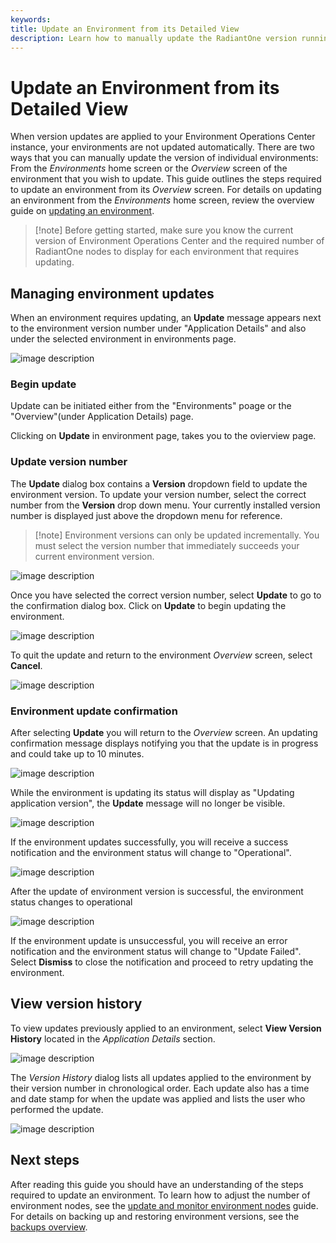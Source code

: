 ```yaml
---
keywords:
title: Update an Environment from its Detailed View
description: Learn how to manually update the RadiantOne version running in an environment.
---
```

# Update an Environment from its Detailed View

When version updates are applied to your Environment Operations Center instance, your environments are not updated automatically. There are two ways that you can manually update the version of individual environments: From the *Environments* home screen or the *Overview* screen of the environment that you wish to update. This guide outlines the steps required to update an environment from its *Overview* screen. For details on updating an environment from the *Environments* home screen, review the overview guide on [updating an environment](../environment-overview/update-an-environment.md).

> [!note] Before getting started, make sure you know the current version of Environment Operations Center and the required number of RadiantOne nodes to display for each environment that requires updating.

## Managing environment updates

When an environment requires updating, an **Update** message appears next to the environment version number under "Application Details" and also under the selected environment in environments page.

![image description](images/update-alert.png)

### Begin update

Update can be initiated either from the "Environments" poage or the "Overview"(under Application Details) page.

Clicking on **Update** in environment page, takes you to the ovierview page.

### Update version number

The **Update** dialog box contains a **Version** dropdown field to update the environment version. To update your version number, select the correct number from the **Version** drop down menu. Your currently installed version number is displayed just above the dropdown menu for reference.

> [!note] Environment versions can only be updated incrementally. You must select the version number that immediately succeeds your current environment version.

![image description](images/select-version.png)

Once you have selected the correct version number, select **Update** to go to the confirmation dialog box. Click on **Update** to begin updating the environment.

![image description](images/update.png)

To quit the update and return to the environment *Overview* screen, select **Cancel**.

![image description](images/select-version.png)

### Environment update confirmation

After selecting **Update** you will return to the *Overview* screen. An updating confirmation message displays notifying you that the update is in progress and could take up to 10 minutes.

![image description](images/updating-env-message.png)

While the environment is updating its status will display as "Updating application version", the **Update** message will no longer be visible.

![image description](images/updating.png)

If the environment updates successfully, you will receive a success notification and the environment status will change to "Operational".

![image description](images/update-success.png)

After the update of environment version is successful, the environment status changes to operational

![image description](images/update-success-operational.png)

If the environment update is unsuccessful, you will receive an error notification and the environment status will change to "Update Failed". Select **Dismiss** to close the notification and proceed to retry updating the environment.

## View version history

To view updates previously applied to an environment, select **View Version History** located in the *Application Details* section.

![image description](images/view-version-history.png)

The *Version History* dialog lists all updates applied to the environment by their version number in chronological order. Each update also has a time and date stamp for when the update was applied and lists the user who performed the update.

![image description](images/version-history.png)

## Next steps

After reading this guide you should have an understanding of the steps required to update an environment. To learn how to adjust the number of environment nodes, see the [update and monitor environment nodes](node-details.md) guide. For details on backing up and restoring environment versions, see the [backups overview](../backup-and-restore/backup-restore-overview.md).
